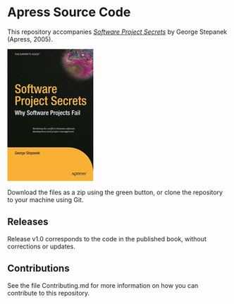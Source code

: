 # Apress Source Code

This repository accompanies [*Software Project Secrets*](http://www.apress.com/9781590595503) by George Stepanek (Apress, 2005).

![Cover image](9781590595503.jpg)

Download the files as a zip using the green button, or clone the repository to your machine using Git.

## Releases

Release v1.0 corresponds to the code in the published book, without corrections or updates.

## Contributions

See the file Contributing.md for more information on how you can contribute to this repository.
